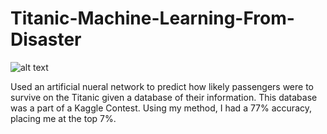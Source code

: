 # Titanic-Machine-Learning-From-Disaster

![alt text](https://en.wikipedia.org/wiki/RMS_Titanic#/media/File:RMS_Titanic_3.jpg)

Used an artificial nueral network to predict how likely passengers were to survive on the Titanic given a database of their information.  This database was a part of a Kaggle Contest.  Using my method, I had a 77% accuracy, placing me at the top 7%.
